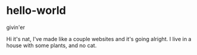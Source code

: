 # hello-world
givin'er

Hi it's nat, I've made like a couple websites and it's going alright. 
I live in a house with some plants, and no cat. 
